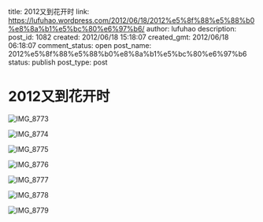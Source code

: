 title: 2012又到花开时
link: https://lufuhao.wordpress.com/2012/06/18/2012%e5%8f%88%e5%88%b0%e8%8a%b1%e5%bc%80%e6%97%b6/
author: lufuhao
description: 
post_id: 1082
created: 2012/06/18 15:18:07
created_gmt: 2012/06/18 06:18:07
comment_status: open
post_name: 2012%e5%8f%88%e5%88%b0%e8%8a%b1%e5%bc%80%e6%97%b6
status: publish
post_type: post

# 2012又到花开时

![IMG_8773](http://lufuhao.files.wordpress.com/2012/06/img_8773_thumb.jpg)

![IMG_8774](http://lufuhao.files.wordpress.com/2012/06/img_8774_thumb.jpg)

![IMG_8775](http://lufuhao.files.wordpress.com/2012/06/img_8775_thumb.jpg)

![IMG_8776](http://lufuhao.files.wordpress.com/2012/06/img_8776_thumb.jpg)

![IMG_8777](http://lufuhao.files.wordpress.com/2012/06/img_8777_thumb.jpg)

![IMG_8778](http://lufuhao.files.wordpress.com/2012/06/img_8778_thumb.jpg)

![IMG_8779](http://lufuhao.files.wordpress.com/2012/06/img_8779_thumb.jpg)